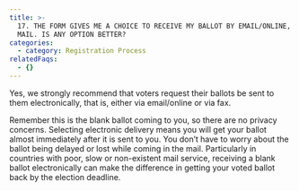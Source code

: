 ```yaml
---
title: >-
  17. THE FORM GIVES ME A CHOICE TO RECEIVE MY BALLOT BY EMAIL/ONLINE, FAX OR
  MAIL. IS ANY OPTION BETTER? 
categories:
  - category: Registration Process
relatedFaqs:
  - {}
---
```

Yes, we strongly recommend that voters request their ballots be sent to them electronically, that is, either via email/online or via fax. 

Remember this is the blank ballot coming to you, so there are no privacy concerns. Selecting electronic delivery means you will get your ballot almost immediately after it is sent to you. You don’t have to worry about the ballot being delayed or lost while coming in the mail. Particularly in countries with poor, slow or non-existent mail service, receiving a blank ballot electronically can make the difference in getting your voted ballot back by the election deadline. 
